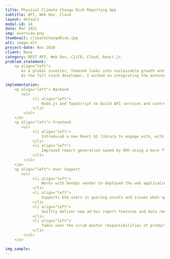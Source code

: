```yaml
---
title: Physical Climate Change Risk Reporting App
subtitle: API, Web Dev, Cloud
layout: default
modal-id: 14
date: Mar 2021
img: overview.png
thumbnail: climateChangeRisk.jpg
alt: image-alt
project-date: Nov 2020
client: None
category: REST API, Web Dev, CI/CD, Cloud, React.js
problem_statement: 
    <p align="left"> 
       As a global investor, Temasek looks into sustainable growth and social impact for a better tomorrow. ESG investment management engages with external data vendor and portfolio companies to acquire insights of climate change risk on physical assets across the globe.
       As the full stack developer, I worked on integrating the external API into a secure cloud platform Snowflake and develops a web interface for ESG team to be able to upload asset information and generate reports based on locations.</p>

implementation: 
    <p align="left"> Backend
       <ul> 
            <li align="left">
                Node.js and TypeScript to build API services and controller for data parsing and interact with external whitelisted APIs to query location
            </li>
        </ul>
    </p>
    <p align="left"> Frontend
       <ul> 
            <li align="left">
                Introduced a new React UI library to engage with, with clean and intuitive design of user interfaces that fits for user stories and business logics.
            </li>
            <li align="left">
                Improved report generation speed by 80% using a more flexible and compatible solution during MVP development phase.
            </li>
        </ul>
    </p>
    <p align="left"> User Support
       <ul> 
            <li align="left">
                Works with DevOps vendor to deployed the web application from Dev to Prod environment with AWS EKS and OCP.
            </li>
            <li align="left">
                Supports ESG users in quering assets and issues when uploading locations.
            </li>
            <li align="left">
                Swiftly deliver new ad-hoc report features and data request in agile sprints.
            </li>
            <li align="left">
                Takes over the scrum master responsibilities of product management during the Lean Startup project phase to support product owners, sprint delivery and backlogs management.
            </li>
        </ul>
    </p>

img_sample:
---
```


